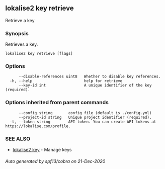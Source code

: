 ## lokalise2 key retrieve

Retrieve a key

### Synopsis

Retrieves a key.

```
lokalise2 key retrieve [flags]
```

### Options

```
      --disable-references uint8   Whether to disable key references.
  -h, --help                       help for retrieve
      --key-id int                 A unique identifier of the key (required).
```

### Options inherited from parent commands

```
      --config string       config file (default is ./config.yml)
      --project-id string   Unique project identifier (required).
  -t, --token string        API token. You can create API tokens at https://lokalise.com/profile.
```

### SEE ALSO

* [lokalise2 key](lokalise2_key.md)	 - Manage keys

###### Auto generated by spf13/cobra on 21-Dec-2020
